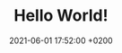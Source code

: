 ---
layout: post
title:  "Hello World!"
date:   2021-06-01 17:52:00 +0200
categories: ios hacking
---
